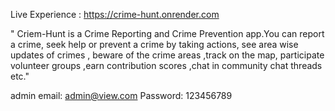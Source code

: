 Live Experience :
https://crime-hunt.onrender.com

"
Criem-Hunt is a Crime Reporting and Crime Prevention app.You can report a crime, seek help or  prevent a crime by taking actions, see area wise updates of crimes , beware of the crime areas ,track on the map, participate volunteer groups ,earn contribution scores ,chat in community chat threads etc."


admin email:  admin@view.com
Password: 123456789
